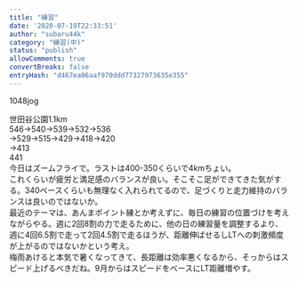 ```yaml
---
title: "練習"
date: '2020-07-19T22:33:51'
author: "subaru44k"
category: "練習(中)"
status: "publish"
allowComments: true
convertBreaks: false
entryHash: "d467ea06aaf970ddd77327973635e355"
---
```

1048jog<div>
</div><div>世田谷公園1.1km</div><div>546→540→539→532→536</div><div>→529→515→429→418→420</div><div>→413</div><div>
</div><div>441</div><div>
</div><div>今日はズームフライで。ラストは400-350くらいで4kmちょい。</div><div>
</div><div>これくらいが疲労と満足感のバランスが良い。そこそこ足ができてきた気がする。340ペースくらいも無理なく入れられてるので、足づくりと走力維持のバランスは良いのではないか。</div><div>
</div><div>最近のテーマは、あんまポイント練とか考えずに、毎日の練習の位置づけを考えながらやる。週に2回8割の力で走るために、他の日の練習量を調整するより、週に4回6.5割で走って2回4.5割で走るほうが、距離伸ばせるしLTへの刺激頻度が上がるのではないかという考え。</div><div>
</div><div>梅雨あけると本気で暑くなってきて、長距離は効率悪くなるから、そっからはスピード上げるべきだね。9月からはスピードをベースにLT距離増やす。</div>
